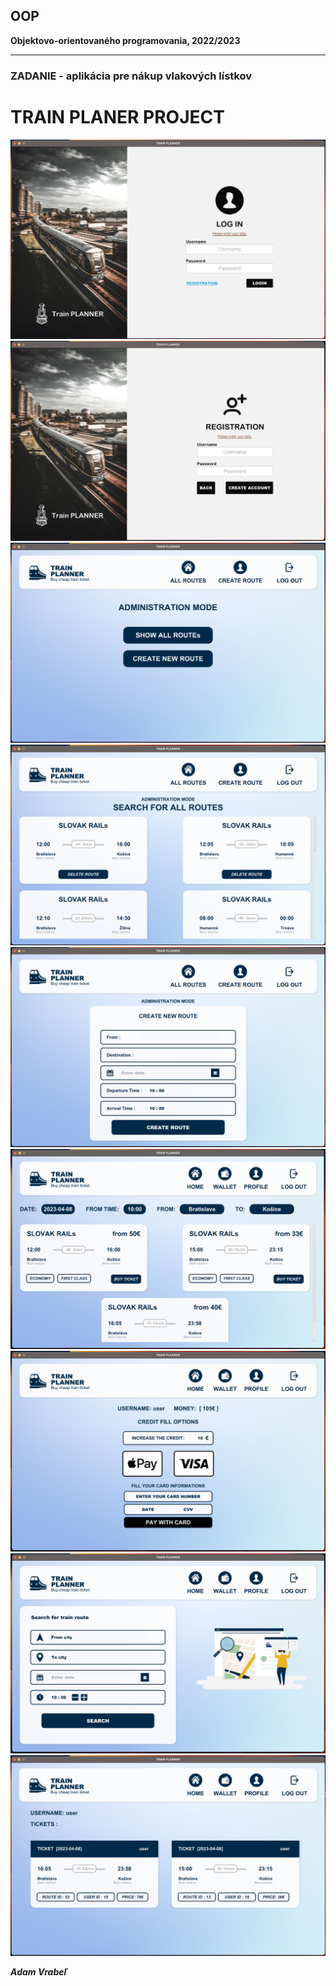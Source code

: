 ## OOP
**Objektovo-orientovaného programovania, 2022/2023**

-------


### ZADANIE - aplikácia pre nákup vlakových lístkov 

# TRAIN PLANER PROJECT
![login page](screenShots/1_login.png)
![register page](screenShots/2_registration.png)
![ADMIN PAGE](screenShots/3_admin.png)
![ADMIN PAGE](screenShots/3_adminAllRoutes.png)
![ADMIN PAGE](screenShots/3_adminNewRoute.png)
![USER PAGE](screenShots/4_userAfterSearch.png)
![USER PAGE](screenShots/4_userMoney.png)
![USER PAGE](screenShots/4_userSearch.png)
![USER PAGE](screenShots/4_userTickets.png)


***Adam Vrabeľ***